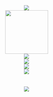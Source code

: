 <div align="center"> <img src="https://metrics.lecoq.io/Hao-Peng-19?template=classic&config.timezone=Asia%2FShanghai"> </div>
<div align="center"> <img height="137px" src="https://github-readme-stats.vercel.app/api?username=Hao-Peng-19&hide_title=true&hide_border=true&show_icons=trueline_height=21&text_color=000&icon_color=000&bg_color=0,ea6161,ffc64d,fffc4d,52fa5a&theme=graywhite" /> </div>
<div align="center"> <img src="https://github-readme-stats.vercel.app/api/top-langs/?username=Hao-Peng-19&hide_title=true&hide_border=true&layout=compact&langs_count=6&text_color=000&icon_color=fff&bg_color=0,52fa5a,4dfcff,c64dff&theme=graywhite" /> </div>
<div align="center"> <img src="https://visitor-badge.glitch.me/badge?page_id=Hao-Peng-19" /> </div>
<div align="center"> <img src="https://activity-graph.herokuapp.com/graph?username=Hao-Peng-19&theme=xcode" /> </div>
<div align="center"> <img src="https://github-readme-streak-stats.herokuapp.com/?user=Hao-Peng-19" /> </div>
<h1 align="center"> <a href="https://phcarry666.top/"> <img src="https://readme-typing-svg.herokuapp.com/?lines=console.log(%22Hello%2C%20World!%22);Be Humble!&center=true&size=27"> </a> </h1>
